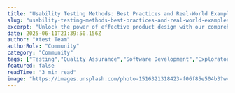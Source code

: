 ```yaml
---
title: "Usability Testing Methods: Best Practices and Real-World Examples"
slug: "usability-testing-methods-best-practices-and-real-world-examples"
excerpt: "Unlock the power of effective product design with our comprehensive guide on Usability Testing Methods. Dive deep into techniques that will boost user satisfaction, engagement, and ultimately, your bottom-line. Dont miss this opportunity to optimize your products user experience and outshine your competitors!"
date: 2025-06-11T21:39:50.156Z
author: "Xtest Team"
authorRole: "Community"
category: "Community"
tags: ["Testing","Quality Assurance","Software Development","Exploratory Testing","UAT"]
featured: false
readTime: "3 min read"
image: "https://images.unsplash.com/photo-1516321318423-f06f85e504b3?w=1200&h=600&fit=crop"
---
```


